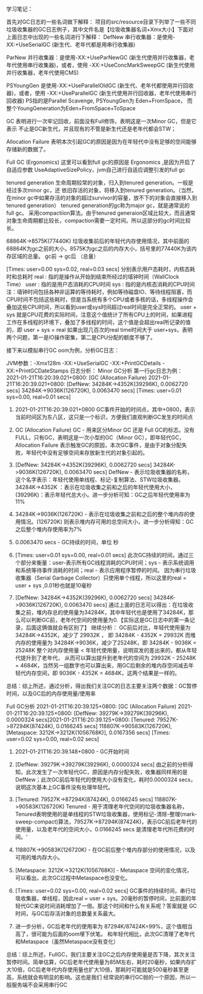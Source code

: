 学习笔记：

首先对GC日志的一些名词做下解释：
项目的src/resource目录下列举了一些不同垃圾收集器的GC日志例子，其中文件名是【垃圾收集器名词+Xmx大小】下面对上面日志中出现的一些名词进行下解释：
DefNew
串行收集器：是使用-XX:+UseSerialGC (新生代、老年代都是用串行收集器)

ParNew
并行收集器：是使用-XX:+UseParNewGC (新生代使用并行收集器，老年代使用串行收集器)，或者，使用 -XX:+UseConcMarkSweepGC (新生代使用并行收集器，老年代使用CMS)

PSYoungGen
是使用-XX:+UseParallelOldGC (新生代、老年代都使用并行回收器)，或者，使用 -XX:+UseParallelGC (新生代使用并行回收器，老年代使用串行回收器)
PS指的是Parallel Scavenge,  PSYoungGen为 Eden+FromSpace， 而整个YoungGeneration为Eden+FromSpace+ToSpace

GC
表明进行一次牢记回收，前面没有Full修饰，表明这是一次Minor GC，但是它表示 不止是GC新生代，并且现有的不管是新生代还是老年代都会STW；

Allocation Failure
表明本次引起GC的原因是因为在年轻代中没有足够的空间能够存储新的数据了。

Full GC (Ergonomics)
这里可以看到full gc的原因是 Ergonomics ,是因为开启了自适应参数 UseAdaptiveSizePolicy，jvm自己进行自适应调整引发的full gc

tenured generation
生命周期较常的对象，归入到tenured generation。一般是经过多次minor gc，还 依旧存活的对象，将移入到tenured generation。（当然，在minor gc中如果存活的对象的超过survivor的容量，放不下的对象会直接移入到tenured generation） 
tenured generation的gc称为major gc，就是通常说的full gc。 
采用compactiion算法。由于tenured generaion区域比较大，而且通常对象生命周期都比较长，compaction需要一定时间。所以这部分的gc时间比较长。 

68864K->8575K(77440K)
垃圾收集前后的年轻代内存使用情况，其中前面的68864K为gc之前的大小，8575K为gc之后的内存大小，括号里的77440K为该内存区域的总量。
gc前 -> gc后 （总量）

[Times: user=0.00 sys=0.02, real=0.03 secs]
分别表示用户态耗时，内核态耗时和总耗时
real : 指的是操作从开始到结束所经过的墙钟时间（WallClock Time）
user : 指的是用户态消耗的CPU时间
sys : 指的是内核态消耗的CPU时间
注：墙钟时间包括各种非运算的等待耗时，例如等待磁盘IO、等待线程阻塞，而CPU时间不包括这些耗时，但是当系统有多个CPU或者多核的话，多线程操作会叠加这些CPU时间，所以看到user或sys时间超过real时间是完全正常的。 
user + sys 就是CPU花费的实际时间，注意这个值统计了所有CPU上的时间，如果进程工作在多线程的环境下，叠加了多线程的时间，这个值是会超出real所记录的值的，即 user + sys = real
如果出现几百次的real time时间大于 user+sys，表明两个问题，第一是IO操作密集，第二是CPU分配的额度不够了。


接下来以模拟串行GC oom为例，分析GC日志：



JVM参数：-Xmx128m -XX:+UseSerialGC -XX:+PrintGCDetails -XX:+PrintGCDateStamps
日志分析：
Minor GC分析
第一行gc日志为例：
2021-01-21T16:20:39.021+0800: [GC (Allocation Failure) 2021-01-21T16:20:39.021+0800: [DefNew: 34284K->4352K(39296K), 0.0062720 secs] 34284K->9036K(126720K), 0.0063470 secs] [Times: user=0.01 sys=0.00, real=0.01 secs] 
1. 2021-01-21T16:20:39.021+0800
GC事件开始的时间点，其中+0800，表示当前时间区为东八区，这只是一个标识，方便我们直观判断GC发生的时间点

2. GC (Allocation Failure)
GC - 用来区分Minor GC 还是 Full GC的标志。没有FULL，只有GC，表明这是一次小型的GC（Minor GC），即年轻代GC，Allocation Failure 表示触发GC的原因，本次GC事件，是由于对象分配失败，年轻代中没有足够空间来存放新生代的对象引起的。

3. [DefNew: 34284K->4352K(39296K), 0.0062720 secs] 34284K->9036K(126720K), 0.0063470 secs]
DefNew - 表示垃圾收集器的名称，这个名字表示：年轻代使用单线程、标记-复制算法、STW垃圾收集器。
34284K->4352K ：表示在垃圾收集之前和之后的年轻代使用大小，
(39296K)：表示年轻代总大小。进一步分析可知：GC之后年轻代使用率为11%

4. 34284K->9036K(126720K) - 表示在垃圾收集之前和之后的整个堆内存的使用情况。(126720K) 则表示堆内存可用的总空间大小，进一步分析得知：GC之后整个堆内存使用率为7%

5. 0.0063470 secs  - GC持续的时间，单位 秒

6. [Times: user=0.01 sys=0.00, real=0.01 secs]
此次GC持续的时间，通过三个部分来衡量：user-表示所有GC线程消耗的CPU时间；sys - 表示系统调用和系统等待事件消耗的时间；real - 表示应用程序暂停的时间。
因为串行垃圾收集器（Serial Garbage Collector）只使用单个线程，所以这里的real = user + sys ,0.01秒也就是10毫秒

7. [DefNew: 34284K->4352K(39296K), 0.0062720 secs] 34284K->9036K(126720K), 0.0063470 secs]
通过上面的日志可以得出：在垃圾收集之前，堆内存总的使用量为34284K，其中年轻代也是使用了34284K，那么可以判断GC前，老年代空间的使用量为0.【实际这是GC日志中的第一条记录，后面这俩值就会有区别了】
继续分析：
GC前后对比，年轻代使用量为 34284K->4352K，减少了 29932K  ， 即 34284K - 4352K = 29932K
而堆内存的使用量为 34284K->9036K，减少了25248K，即 34284K - 9036K = 25248K
整个对内存使用量 < 年轻代使用量，说明双发的差出来的，都从年轻代提升到了老年代，
从而可以算出提升到老年代的空间为 29932K - 25248K = 4684K，当然另一组数字也可以算出来，用GC后剩余的堆内存空间减去年轻代内存空间，即 9036K - 4352K = 4684K，这两个结果是一样的。

总结：综上所述，通过分析，得出我们关注GC的日志主要关注两个数据：GC暂停时间，以及GC后的内存使用量/使用率


Full GC分析
2021-01-21T16:20:39.125+0800: [GC (Allocation Failure) 2021-01-21T16:20:39.125+0800: [DefNew: 39279K->39279K(39296K), 0.0000324 secs]2021-01-21T16:20:39.125+0800: [Tenured: 79527K->87294K(87424K), 0.0166245 secs] 118807K->90583K(126720K), [Metaspace: 3212K->3212K(1056768K)], 0.0167356 secs] [Times: user=0.02 sys=0.00, real=0.02 secs] 
1. 2021-01-21T16:20:39.148+0800 - GC开始时间

2. [DefNew: 39279K->39279K(39296K), 0.0000324 secs]
由之前的分析得知，此次发生了一次年轻代GC，原因是内存分配失败，收集器同样用的是DefNew；此次GC前后年轻代的使用大小没有变化，耗时0.0000324 secs，说明这次基本上GC事件没有处理年轻代。

3. [Tenured: 79527K->87294K(87424K), 0.0166245 secs] 118807K->90583K(126720K)
Tenured - 用于清理老年代空间的垃圾收集器名称，Tenured表明使用的是单线程的STW垃圾收集器，使用标记-清除-整理(mark-sweep-compact)算法，79527K->87294K(87424K)，表示GC前后老年代的使用量，以及老年代的空间大小，0.0166245 secs 是清理老年代所花费的时间。‘

4. 118807K->90583K(126720K) - 在GC前后整个堆内存部分的使用情况，以及可用的堆内存大小。

5. [Metaspace: 3212K->3212K(1056768K)] - Metaspace 空间的变化情况，可以看出，此次GC过程中Metaspace也没变化。

6. [Times: user=0.02 sys=0.00, real=0.02 secs] 
GC事件的持续时间，串行垃圾收集器，单线程，因此real = user + sys。20毫秒的暂停时间，比前面的年轻代GC来说时间消耗增加了一倍。那这个时间和什么有关系呢？答案就是 GC时间，与GC后存活对象的总数量关系最大。

7. 进一步分析，GC后老年代的使用率为 87294K/87424K=99%，这个值相当高了，很可能为后面的oom埋下伏笔。
和年轻代相比，此次GC清理了老年代和Metaspace（虽然Metaspace没有变化）

总结：综上所述，FullGC，我们主要关注GC之后内存使用量是否下降，其次关注暂停时间。简单估算，GC后老年代使用量为85M左右，耗时20毫秒，如果内存扩大10倍，GC后老年代内存使用量也扩大10倍，那耗时可能就是500毫秒甚至更高，系统就会有明显的影响。这也是我们
经常说的串行GC弱的一个原因，所以一般服务端不会采用串行GC
